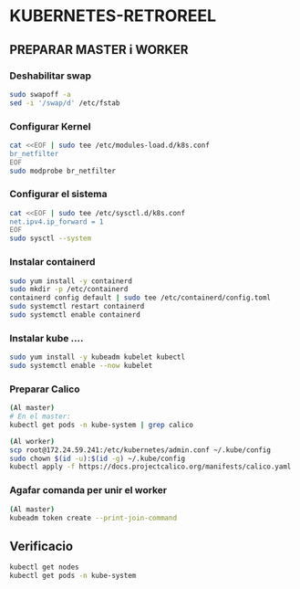 # KUBERNETES-RETROREEL

## PREPARAR MASTER i WORKER
### Deshabilitar swap
```bash
sudo swapoff -a
sed -i '/swap/d' /etc/fstab
```

### Configurar Kernel
```bash
cat <<EOF | sudo tee /etc/modules-load.d/k8s.conf
br_netfilter
EOF
sudo modprobe br_netfilter
```

### Configurar el sistema
```bash
cat <<EOF | sudo tee /etc/sysctl.d/k8s.conf
net.ipv4.ip_forward = 1
EOF
sudo sysctl --system
```

### Instalar containerd
```bash
sudo yum install -y containerd
sudo mkdir -p /etc/containerd
containerd config default | sudo tee /etc/containerd/config.toml
sudo systemctl restart containerd
sudo systemctl enable containerd
```

### Instalar kube ....
```bash
sudo yum install -y kubeadm kubelet kubectl
sudo systemctl enable --now kubelet
```

### Preparar Calico
```bash
(Al master)
# En el master:
kubectl get pods -n kube-system | grep calico
```
```bash
(Al worker)
scp root@172.24.59.241:/etc/kubernetes/admin.conf ~/.kube/config
sudo chown $(id -u):$(id -g) ~/.kube/config
kubectl apply -f https://docs.projectcalico.org/manifests/calico.yaml
```

### Agafar comanda per unir el worker
```bash
(Al master)
kubeadm token create --print-join-command
```


## Verificacio
```bash
kubectl get nodes
kubectl get pods -n kube-system
```
